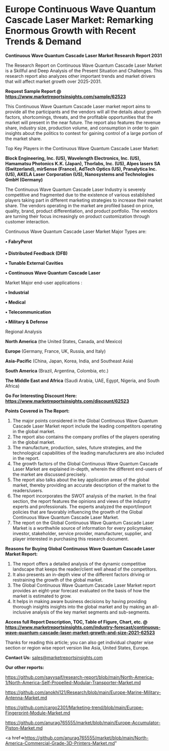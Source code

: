 # Europe Continuous Wave Quantum Cascade Laser Market: Remarking Enormous Growth with Recent Trends & Demand

<strong>Continuous Wave Quantum Cascade Laser Market Research Report 2031</strong>

The Research Report on Continuous Wave Quantum Cascade Laser Market is a Skillful and Deep Analysis of the Present Situation and Challenges. This research report also analyzes other important trends and market drivers that will affect market growth over 2025-2031.

<strong>Request Sample Report @ <a href=https://www.marketreportsinsights.com/sample/62523>https://www.marketreportsinsights.com/sample/62523</a></strong>

This Continuous Wave Quantum Cascade Laser market report aims to provide all the participants and the vendors will all the details about growth factors, shortcomings, threats, and the profitable opportunities that the market will present in the near future. The report also features the revenue share, industry size, production volume, and consumption in order to gain insights about the politics to contest for gaining control of a large portion of the market share.

Top Key Players in the Continuous Wave Quantum Cascade Laser Market:

<strong>Block Engineering, Inc. (US), Wavelength Electronics, Inc. (US), Hamamatsu Photonics K.K. (Japan), Thorlabs, Inc. (US), Alpes lasers SA (Switzerland), mirSense (France), AdTech Optics (US), Pranalytica Inc. (US), AKELA Laser Corporation (US), Nanosystems and Technologies GmbH (Germany)</strong>

The Continuous Wave Quantum Cascade Laser Industry is severely competitive and fragmented due to the existence of various established players taking part in different marketing strategies to increase their market share. The vendors operating in the market are profiled based on price, quality, brand, product differentiation, and product portfolio. The vendors are turning their focus increasingly on product customization through customer interaction.

Continuous Wave Quantum Cascade Laser Market Major Types are:

<strong>• FabryPerot

• Distributed Feedback (DFB)

• Tunable External Cavities

• Continuous Wave Quantum Cascade Laser</strong>

Market Major end-user applications :

<strong>• Industrial

• Medical

• Telecommunication

• Military & Defense</strong>

Regional Analysis

</u><strong><b>North America</b></strong> (the United States, Canada, and Mexico)

<strong><b>Europe </b></strong>(Germany, France, UK, Russia, and Italy)

<strong><b>Asia-Pacific</b></strong> (China, Japan, Korea, India, and Southeast Asia)

<strong><b>South America</b></strong> (Brazil, Argentina, Colombia, etc.)

<strong><b>The Middle East and Africa</b></strong> (Saudi Arabia, UAE, Egypt, Nigeria, and South Africa)

<strong>Go For Interesting Discount Here: <a href=https://www.marketreportsinsights.com/discount/62523>https://www.marketreportsinsights.com/discount/62523</a></strong>

<strong>Points Covered in The Report:</strong>
<ol>
  <li>The major points considered in the Global Continuous Wave Quantum Cascade Laser Market report include the leading competitors operating in the global market.</li>
  <li>The report also contains the company profiles of the players operating in the global market.</li>
  <li>The manufacture, production, sales, future strategies, and the technological capabilities of the leading manufacturers are also included in the report.</li>
  <li>The growth factors of the Global Continuous Wave Quantum Cascade Laser Market are explained in-depth, wherein the different end-users of the market are discussed precisely.</li>
  <li>The report also talks about the key application areas of the global market, thereby providing an accurate description of the market to the readers/users.</li>
  <li>The report incorporates the SWOT analysis of the market. In the final section, the report features the opinions and views of the industry experts and professionals. The experts analyzed the export/import policies that are favorably influencing the growth of the Global Continuous Wave Quantum Cascade Laser Market.</li>
  <li>The report on the Global Continuous Wave Quantum Cascade Laser Market is a worthwhile source of information for every policymaker, investor, stakeholder, service provider, manufacturer, supplier, and player interested in purchasing this research document.</li>
</ol>
<strong>Reasons for Buying Global Continuous Wave Quantum Cascade Laser Market Report:</strong>

<ol>
  <li>The report offers a detailed analysis of the dynamic competitive landscape that keeps the reader/client well ahead of the competitors.</li>
  <li>It also presents an in-depth view of the different factors driving or restraining the growth of the global market.</li>
  <li>The Global Continuous Wave Quantum Cascade Laser Market report provides an eight-year forecast evaluated on the basis of how the market is estimated to grow.</li>
  <li>It helps in making aware business decisions by having providing thorough insights insights into the global market and by making an all-inclusive analysis of the key market segments and sub-segments.</li>
</ol>
<strong>Access full Report Description, TOC, Table of Figure, Chart, etc. @ <a href=https://www.marketreportsinsights.com/industry-forecast/continuous-wave-quantum-cascade-laser-market-growth-and-size-2021-62523>https://www.marketreportsinsights.com/industry-forecast/continuous-wave-quantum-cascade-laser-market-growth-and-size-2021-62523</a></strong>


Thanks for reading this article; you can also get individual chapter wise section or region wise report version like Asia, United States, Europe.

<strong>Contact Us:</strong>
sales@marketreportsinsights.com

<strong>Our other reports:</strong>

<a href=https://github.com/sayysaif/research-report/blob/main/North-America-1/North-America-Self-Propelled-Modular-Transporter-Market.md>https://github.com/sayysaif/research-report/blob/main/North-America-1/North-America-Self-Propelled-Modular-Transporter-Market.md</a>

<a href=https://github.com/anokhi121/Research/blob/main/Europe-Marine-Military-Antenna-Market.md>https://github.com/anokhi121/Research/blob/main/Europe-Marine-Military-Antenna-Market.md</a>

<a href=https://github.com/cargo2301/Marketing-trend/blob/main/Europe-Fingerprint-Module-Market.md>https://github.com/cargo2301/Marketing-trend/blob/main/Europe-Fingerprint-Module-Market.md</a>

<a href=https://github.com/anurag765555/market/blob/main/Europe-Accumulator-Piston-Market.md>https://github.com/anurag765555/market/blob/main/Europe-Accumulator-Piston-Market.md</a>

<a href=>https://github.com/anurag765555/market/blob/main/North-America-Commercial-Grade-3D-Printers-Market.md</a>"
